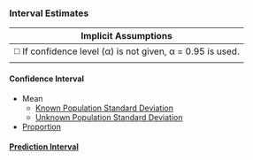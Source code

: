 ### Interval Estimates
| Implicit Assumptions |
| --- |
| :white_medium_square: If confidence level (α) is not given, α = 0.95 is used. |
#### Confidence Interval
- Mean
  - [Known Population Standard Deviation](../[SC]-Descriptive-Analytics/[SC]-Sampling-and-Estimation/[M]-Confidence-Interval_Mean_Known-Population-sd.md)
  - [Unknown Population Standard Deviation](../[SC]-Descriptive-Analytics/[SC]-Sampling-and-Estimation/[M]-Confidence-Interval_Mean_Unknown-Population-sd.md)
- [Proportion](../[SC]-Descriptive-Analytics/[SC]-Sampling-and-Estimation/[M]-Confidence-Interval_Proportion.md)
#### [Prediction Interval](../[SC]-Descriptive-Analytics/[SC]-Sampling-and-Estimation/[M]-Prediction-Interval.md)
